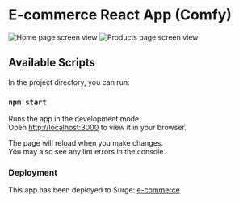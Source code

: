 # E-commerce React App (Comfy)

![Home page screen view]('./src/images/home.png')
![Products page screen view]('./src/images/products.png')

## Available Scripts

In the project directory, you can run:

### `npm start`

Runs the app in the development mode.\
Open [http://localhost:3000](http://localhost:3000) to view it in your browser.

The page will reload when you make changes.\
You may also see any lint errors in the console.

### Deployment

This app has been deployed to Surge: [e-commerce](https://disgusting-locket.surge.sh/)

